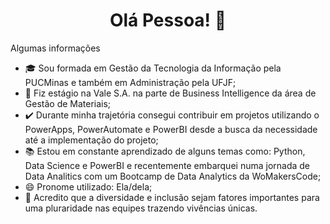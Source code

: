 <h1 align="center">  Olá Pessoa! 👋 </h1>

<!--
**Joanaaoliveira/Joanaaoliveira** is a ✨ _special_ ✨ repository because its `README.md` (this file) appears on your GitHub profile.
-->

Algumas informações
- 🎓 Sou formada em Gestão da Tecnologia da Informação pela PUCMinas e também em Administração pela UFJF;
- 💼 Fiz estágio na Vale S.A. na parte de Business Intelligence da área de Gestão de Materiais;
- ✔️ Durante minha trajetória consegui contribuir em projetos utilizando o PowerApps, PowerAutomate e PowerBI desde a busca da necessidade até a implementação do projeto;
- 📚 Estou em constante aprendizado de alguns temas como: Python, Data Science e PowerBI e recentemente embarquei numa jornada de Data Analitics com um Bootcamp de Data Analytics da WoMakersCode;
- 😄 Pronome utilizado: Ela/dela;
- 🌈 Acredito que a diversidade e inclusão sejam fatores importantes para uma pluraridade nas equipes trazendo vivências únicas.
